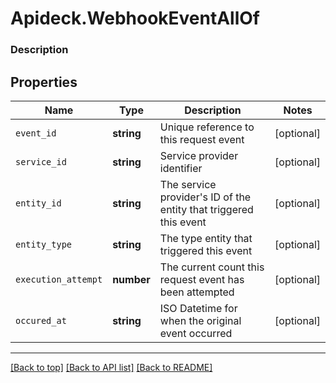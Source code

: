 # Apideck.WebhookEventAllOf

### Description

## Properties
Name | Type | Description | Notes
------------ | ------------- | ------------- | -------------
`event_id` | **string** | Unique reference to this request event | [optional] 
`service_id` | **string** | Service provider identifier | [optional] 
`entity_id` | **string** | The service provider\'s ID of the entity that triggered this event | [optional] 
`entity_type` | **string** | The type entity that triggered this event | [optional] 
`execution_attempt` | **number** | The current count this request event has been attempted | [optional] 
`occured_at` | **string** | ISO Datetime for when the original event occurred | [optional] 





---

[[Back to top]](#) [[Back to API list]](../../../../README.md#documentation-for-api-endpoints) [[Back to README]](../../../../README.md)


